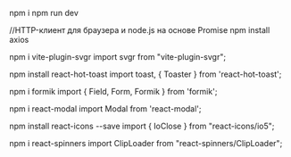 npm i
npm run dev

 
 //HTTP-клиент для браузера и node.js на основе Promise
 npm install axios 
 
npm i vite-plugin-svgr
import svgr from "vite-plugin-svgr";

npm install react-hot-toast
import toast, { Toaster } from 'react-hot-toast';

npm i formik
import { Field, Form, Formik } from 'formik';


npm i react-modal
import Modal from 'react-modal';

npm install react-icons --save
import { IoClose } from "react-icons/io5";

npm i react-spinners
import ClipLoader from "react-spinners/ClipLoader";